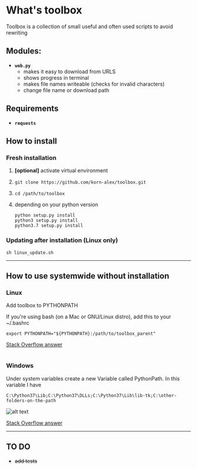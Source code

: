 # What's toolbox
Toolbox is a collection of small useful and often used scripts to avoid rewriting 
## Modules:
- **`web.py`**
    - makes it easy to download from URLS
    - shows progress in terminal
    - makes file names writeable (checks for invalid characters)
    - change file name or download path

## Requirements
- **`requests`**

## How to install

### Fresh installation
1. **[optional]** activate virtual environment

2.  `git clone https://github.com/korn-alex/toolbox.git`

3.  `cd /path/to/toolbox`

4.  depending on your python version

        python setup.py install
        python3 setup.py install
        python3.7 setup.py install


### Updating after installation (Linux only)

    sh linux_update.sh
---
## How to use systemwide without installation

### **Linux**
Add toolbox to PYTHONPATH

If you're using bash (on a Mac or GNU/Linux distro), add this to your ~/.bashrc

    export PYTHONPATH="${PYTHONPATH}:/path/to/toolbox_parent"

[Stack Overflow answer](https://stackoverflow.com/questions/3402168/permanently-add-a-directory-to-pythonpath)
#
### **Windows**

Under system variables create a new Variable called PythonPath. In this variable I have 

    C:\Python37\Lib;C:\Python37\DLLs;C:\Python37\Lib\lib-tk;C:\other-folders-on-the-path

![alt text](https://i.stack.imgur.com/ZGp36.png "Logo Title Text 1")

[Stack Overflow answer](https://stackoverflow.com/questions/3701646/how-to-add-to-the-pythonpath-in-windows-so-it-finds-my-modules-packages)

---
## TO DO
- ~~add tests~~